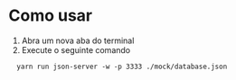 # Como usar

1. Abra um nova aba do terminal
2. Execute o seguinte comando

```
  yarn run json-server -w -p 3333 ./mock/database.json
```
